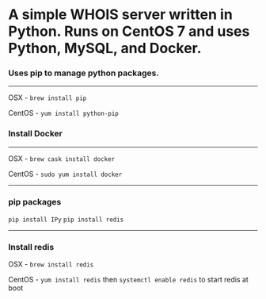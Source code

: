 # A simple WHOIS server written in Python. Runs on CentOS 7 and uses Python, MySQL, and Docker.


### Uses pip to manage python packages.
---

OSX - `brew install pip`

CentOS - `yum install python-pip`

### Install Docker
---
OSX - `brew cask install docker`

CentOS - `sudo yum install docker`

---
### pip packages
`pip install IPy`
`pip install redis`

---
### Install redis
OSX - `brew install redis`

CentOS - `yum install redis` then `systemctl enable redis` to start redis at boot